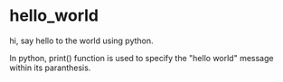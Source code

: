 # hello_world
hi, 
say hello to the world using python.

In python, print() function is used to specify the "hello world" message within its paranthesis.
